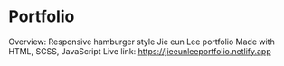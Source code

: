 # Portfolio
Overview:
Responsive hamburger style Jie eun Lee portfolio 
Made with HTML, SCSS, JavaScript
Live link:
https://jieeunleeportfolio.netlify.app

